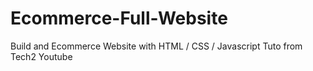 # Ecommerce-Full-Website

Build and Ecommerce Website with HTML / CSS / Javascript
Tuto from Tech2 Youtube
